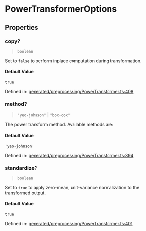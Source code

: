 # PowerTransformerOptions

## Properties

### copy?

> `boolean`

Set to `false` to perform inplace computation during transformation.

#### Default Value

`true`

Defined in:  [generated/preprocessing/PowerTransformer.ts:408](https://github.com/transitive-bullshit/scikit-learn-ts/blob/92ab806/packages/sklearn/src/generated/preprocessing/PowerTransformer.ts#L408)

### method?

> `"yeo-johnson"` \| `"box-cox"`

The power transform method. Available methods are:

#### Default Value

`'yeo-johnson'`

Defined in:  [generated/preprocessing/PowerTransformer.ts:394](https://github.com/transitive-bullshit/scikit-learn-ts/blob/92ab806/packages/sklearn/src/generated/preprocessing/PowerTransformer.ts#L394)

### standardize?

> `boolean`

Set to `true` to apply zero-mean, unit-variance normalization to the transformed output.

#### Default Value

`true`

Defined in:  [generated/preprocessing/PowerTransformer.ts:401](https://github.com/transitive-bullshit/scikit-learn-ts/blob/92ab806/packages/sklearn/src/generated/preprocessing/PowerTransformer.ts#L401)
